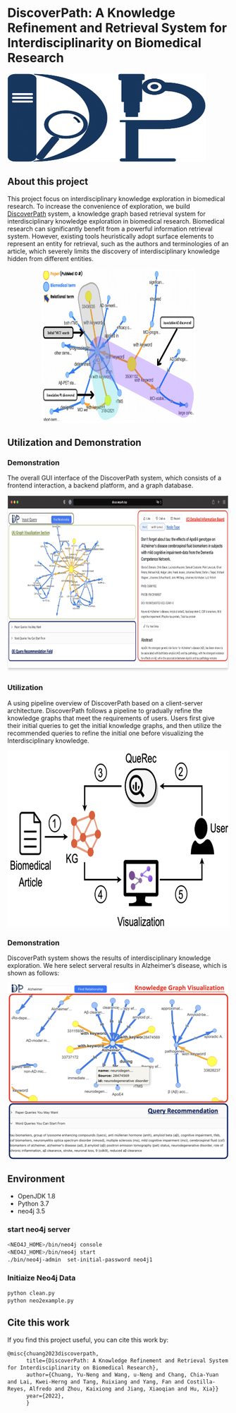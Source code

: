 # DiscoverPath: A Knowledge Refinement and Retrieval System for Interdisciplinarity on Biomedical Research
<img width="450" height="200" src="https://github.com/ynchuang/ad2kg/blob/main/fig/logo.png">

## About this project

This project focus on interdisciplinary knowledge exploration in biomedical research. To increase the convenience of exploration, we build [DiscoverPath](https://www.researchgate.net/publication/369755614_DiscoverPath_A_Knowledge_Refinement_and_Retrieval_System_for_Interdisciplinarity_on_Biomedical_Research) system, a knowledge graph based retrieval system for interdisciplinary knowledge exploration in biomedical research. Biomedical research can significantly benefit from a powerful information retrieval system. However, existing tools heuristically adopt surface elements to represent an entity for retrieval, such as the authors and terminologies of an article, which severely limits the discovery of interdisciplinary knowledge hidden from different entities.

<div align=center>
<img width="350" height="350" src="https://github.com/ynchuang/ad2kg/blob/main/fig/KG1.png">
</div>

## Utilization and Demonstration

### Demonstration
The overall GUI interface of the DiscoverPath system, which consists of a frontend interaction, a backend platform, and a graph database.

<div align=center>
<img width="600" height="400" src="https://github.com/ynchuang/ad2kg/blob/main/fig/demo.png">
</div>


### Utilization
A using pipeline overview of DiscoverPath based on a client-server architecture. DiscoverPath follows a pipeline to gradually refine the knowledge graphs that meet the requirements of users. Users first give their initial queries to get the initial knowledge graphs, and then utilize the recommended queries to refine the initial one before visualizing the Interdisciplinary knowledge.

<div align=center>
<img width="600" height="400" src="https://github.com/ynchuang/ad2kg/blob/main/fig/pipeline.png">
</div>

### Demonstration
DiscoverPath system shows the results of interdisciplinary knowledge exploration. We here select serveral results in Alzheimer’s disease, which is shown as follows:

<div align=center>
<img width="600" height="400" src="https://github.com/ynchuang/ad2kg/blob/main/fig/eval.png">
</div>


## Environment
-  OpenJDK 1.8
-  Python 3.7
-  neo4j 3.5

### start neo4j server
```sh
<NEO4J_HOME>/bin/neo4j console
<NEO4J_HOME>/bin/neo4j start
./bin/neo4j-admin  set-initial-password neo4j1
```

### Initiaize Neo4j Data
```sh
python clean.py
python neo2example.py
```

## Cite this work

If you find this project useful, you can cite this work by:
````angular2html
@misc{chuang2023discoverpath,
      title={DiscoverPath: A Knowledge Refinement and Retrieval System for Interdisciplinarity on Biomedical Research},
      author={Chuang, Yu-Neng and Wang, u-Neng and Chang, Chia-Yuan and Lai, Kwei-Herng and Tang, Ruixiang and Yang, Fan and Costilla-Reyes, Alfredo and Zhou, Kaixiong and Jiang, Xiaoqian and Hu, Xia}}
      year={2022},
      }
````
